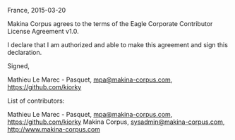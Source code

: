 France, 2015-03-20

Makina Corpus agrees to the terms of the Eagle Corporate Contributor License
Agreement v1.0.

I declare that I am authorized and able to make this agreement and sign this
declaration.

Signed,

Mathieu Le Marec - Pasquet, mpa@makina-corpus.com, https://github.com/kiorky

List of contributors:

Mathieu Le Marec - Pasquet, mpa@makina-corpus.com, https://github.com/kiorky
Makina Corpus, sysadmin@makina-corpus.com, http://www.makina-corpus.com
